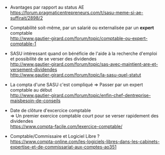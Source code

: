 * Avantages par rapport au status AE  
  https://forum.pragmaticentrepreneurs.com/t/sasu-meme-si-ae-suffirait/2898/2
  
* Comptabilité soit-même, par un salarié ou externalisée par un **expert** comptable  
  http://www.gautier-girard.com/forum/topic/comptable-ou-expert-comptable-1

* SASU intéressant quand on bénéficie de l'aide à la recherche d'emploi et possibilité de se verser des dividendes  
  http://www.gautier-girard.com/forum/topic/sas-avec-maintient-are-et-versement-dividendes  
  http://www.gautier-girard.com/forum/topic/la-sasu-quel-statut
  
* La compta d'une SASU c'est compliqué => Passer par un expert comptable au début  
  http://www.gautier-girard.com/forum/topic/enfin-chef-dentreprise-maisbesoin-de-conseils
  
* Date de clôture d'excercice comptable  
  => Un premier exercice comptable court pour se verser rapidement des dividendes  
  https://www.compta-facile.com/lexercice-comptable/
  
* Comptable/Commissaire et Logiciel Libre ?  
  https://www.compta-online.com/les-logiciels-libres-dans-les-cabinets-expertise-et-de-commissariat-aux-comptes-ao351

